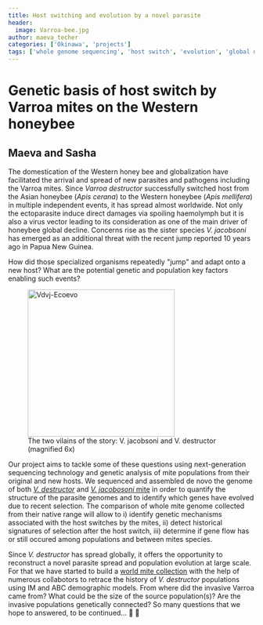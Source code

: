 ```yaml
---
title: Host switching and evolution by a novel parasite
header:
  image: Varroa-bee.jpg
author: maeva_techer
categories: ['Okinawa', 'projects']
tags: ['whole genome sequencing', 'host switch', 'evolution', 'global demography']
---
```


# Genetic basis of host switch by Varroa mites on the Western honeybee
## Maeva and Sasha

The domestication of the Western honey bee and globalization have facilitated the arrival and spread of new parasites and pathogens including the Varroa mites. Since _Varroa destructor_ successfully switched host from the Asian honeybee (_Apis cerana_) to the Western honeybee (_Apis mellifera_) in multiple independent events, it has spread almost worldwide. Not only the ectoparasite induce direct damages via spoiling haemolymph but it is also a virus vector leading to its consideration as one of the main driver of honeybee global decline. Concerns rise as the sister species _V. jacobsoni_ has emerged as an additional threat with the recent jump reported 10 years ago in Papua New Guinea.

How did those specialized organisms repeatedly "jump" and adapt onto a new host? What are the potential genetic and population key factors enabling such events?

<figure class="half">
    <a href="Vdvj-Ecoevo"><img src="{{ site.url }}{{ site.baseurl }}/images/Vdvj-Ecoevo.jpg" alt="Vdvj-Ecoevo" width="300"></a>
    <figcaption>The two vilains of the story: V. jacobsoni and V. destructor (magnified 6x)</figcaption>
</figure>

Our project aims to tackle some of these questions using next-generation sequencing technology and genetic analysis of mite populations from their original and new hosts. We sequenced and assembled de novo the genome of both [_V. destructor_](https://www.ncbi.nlm.nih.gov/genome/937) and [_V. jacobosoni_ mite](https://www.ncbi.nlm.nih.gov/genome/62339?genome_assembly_id=342322) in order to quantify the structure of the parasite genomes and to identify which genes have evolved due to recent selection. The comparison of whole mite genome collected from their native range will allow to i) identify genetic mechanisms associated with the host switches by the mites, ii) detect historical signatures of selection after the host switch, iii) determine if gene flow has or still occured among populations and between mites species.

Since _V. destructor_ has spread globally, it offers the opportunity to reconstruct a novel parasite spread and population evolution at large scale. For that we have started to build a [world mite collection](https://mikheyevlab.github.io/varroa-map/) with the help of numerous collabotors to retrace the history of _V. destructor_ populations using IM and ABC demographic models. From where did the invasive Varroa came from? What could be the size of the source population(s)? Are the invasive populations genetically connected? So many questions that we hope to answered, to be continued... :honeybee: :honeybee:
